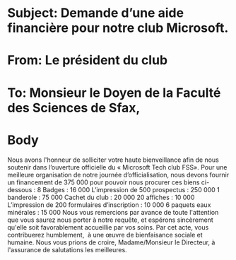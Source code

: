 ﻿# Subject: Demande d’une aide financière pour notre club Microsoft.
# From: Le président du club
# To: Monsieur le Doyen de la Faculté des  Sciences de Sfax,
# Body
Nous avons l'honneur de solliciter votre haute bienveillance afin de nous soutenir dans l’ouverture officielle du « Microsoft  Tech club FSS».
Pour une meilleure organisation de notre journée d’officialisation, nous devons fournir un financement de 375 000 pour pouvoir nous procurer ces biens ci-dessous :
8 Badges : 16 000
L’impression de 500 prospectus : 250 000
1 banderole : 75 000
Cachet du club : 20 000
20 affiches : 10 000
L’impression de 200 formulaires d’inscription : 10 000
6 paquets eaux minérales : 15 000
Nous vous remercions par avance de toute l'attention que vous saurez nous porter à notre requête, et espérons sincèrement qu'elle soit favorablement accueillie par vos soins. Par cet acte, vous contribuerez humblement,  à une œuvre de bienfaisance sociale et humaine.
Nous vous prions de croire, Madame/Monsieur le Directeur, à l'assurance de salutations les meilleures.
